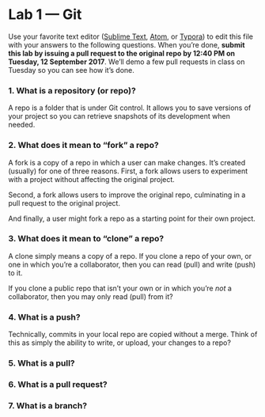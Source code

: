 # Lab 1 — Git

Use your favorite text editor ([Sublime Text](https://www.sublimetext.com/), [Atom](https://atom.io/), or [Typora](https://typora.io/)) to edit this file with your answers to the following questions. When you’re done, **submit this lab by issuing a pull request to the original repo by 12:40 PM on Tuesday, 12 September 2017**. We’ll demo a few pull requests in class on Tuesday so you can see how it’s done.

### 1. What is a repository (or repo)?

A repo is a folder that is under Git control. It allows you to save versions of your project so you can retrieve snapshots of its development when needed.

### 2. What does it mean to “fork” a repo?

A fork is a copy of a repo in which a user can make changes. It’s created (usually) for one of three reasons. First, a fork allows users to experiment with a project without affecting the original project.

Second, a fork allows users to improve the original repo, culminating in a pull request to the original project.

And finally, a user might fork a repo as a starting point for their own project.

### 3. What does it mean to “clone” a repo?

A clone simply means a copy of a repo. If you clone a repo of your own, or one in which you’re a collaborator, then you can read (pull) and write (push) to it.

If you clone a public repo that isn’t your own or in which you’re *not* a collaborator, then you may only read (pull) from it?

### 4. What is a push?

Technically, commits in your local repo are copied without a merge. Think of this as simply the ability to write, or upload, your changes to a repo?

### 5. What is a pull?

### 6. What is a pull request?

### 7. What is a branch?
